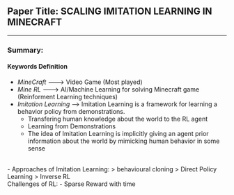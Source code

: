 ## Paper Title: SCALING IMITATION LEARNING IN MINECRAFT
--------------------------------------------------------------------
### Summary:
#### Keywords Definition
- *MineCraft* ---> Video Game (Most played)
- *Mine* *RL* --->  AI/Machine Learning for solving Minecraft game (Reinforment Learning techniques)
- *Imitation Learning* --> Imitation Learning is a framework for learning a behavior policy from demonstrations. 
    - Transfering human knowledge about the world to the RL agent
    - Learning from Demonstrations
    - The idea of Imitation Learning is implicitly giving an agent prior information about the world by mimicking human behavior in some sense

     
<br/>
- Approaches of Imitation Learning:
  > behavioural cloning
  > Direct Policy Learning
  > Inverse RL
<br/>
Challenges of RL:
-  Sparse Reward with time

